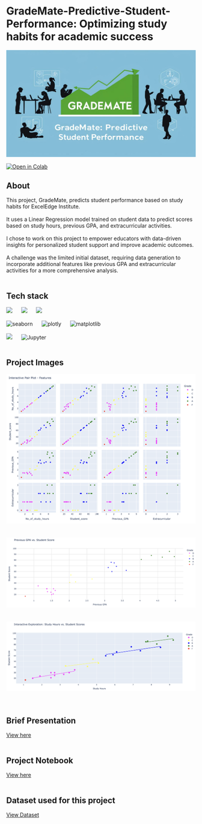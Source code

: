 # **GradeMate-Predictive-Student-Performance: Optimizing study habits for academic success**

![Banner Image](https://github.com/Qamar247/GradeMate-Predictive-Student-Performance/blob/main/GradeMate%20banner.jpg)

[![Open in Colab](https://colab.research.google.com/assets/colab-badge.svg)](https://colab.research.google.com/github/Qamar247/GradeMate-Predictive-Student-Performance/blob/main/GradeMate_Predictive_Student_Performance.ipynb)

## About

This project, GradeMate, predicts student performance based on study habits for ExcelEdge Institute.
<br>
<br>
It uses a Linear Regression model trained on student data to predict scores based on study hours, previous GPA, and extracurricular activities.
<br>
<br>
I chose to work on this project to empower educators with data-driven insights for personalized student support and improve academic outcomes.
<br>
<br>
A challenge was the limited initial dataset, requiring data generation to incorporate additional features like previous GPA and extracurricular activities for a more comprehensive analysis.
<br>
<br>

## Tech stack 

<div>
  <!-- First Row -->
  <img src='https://skillicons.dev/icons?i=py&theme=dark'> &nbsp;&nbsp;&nbsp;&nbsp;
  <img src='https://img.shields.io/badge/Numpy-777BB4?style=for-the-badge&logo=numpy&logoColor=white'> &nbsp;&nbsp;&nbsp;&nbsp;
  <img src='https://img.shields.io/badge/Pandas-2C2D72?style=for-the-badge&logo=pandas&logoColor=white'> &nbsp;&nbsp;&nbsp;&nbsp;
</div>
<br>

<div>
  <!-- Second Row -->
  <img src='https://img.shields.io/badge/Seaborn-4C72B0?logo=seaborn&logoColor=white' alt="seaborn" style="height: 26px; width: 80px;" /> &nbsp;&nbsp;&nbsp;&nbsp;
  <img src='https://img.shields.io/badge/Plotly-239120?style=for-the-badge&logo=plotly&logoColor=white' alt="plotly" style="height: 26px; width: 100px;" /> &nbsp;&nbsp;&nbsp;&nbsp;
  <img src='https://img.shields.io/badge/Matplotlib-11557C?logo=matplotlib&logoColor=white' alt="matplotlib" style="height: 26px; width: 100px;" /> &nbsp;&nbsp;&nbsp;&nbsp;
</div>
<br>

<div>
  <!-- Third Row -->
  <img src='https://img.shields.io/badge/scikit_learn-F7931E?style=for-the-badge&logo=scikit-learn&logoColor=white'> &nbsp;&nbsp;&nbsp;&nbsp;
  <img src='https://img.shields.io/badge/Jupyter-F37626?style=for-the-badge&logo=Jupyter&logoColor=white' style="height: 28px; width: 110px;" alt="Jupyter"/> &nbsp;&nbsp;&nbsp;&nbsp;        
</div>
<br>

## Project Images
![Graph 1](https://github.com/Qamar247/GradeMate-Predictive-Student-Performance/blob/main/Pair%20plot%20-%20Features.png) 
<br>
<br>
<br>
![Graph 2](https://github.com/Qamar247/GradeMate-Predictive-Student-Performance/blob/main/Previous%20GPA%20v%3As%20Student%20score.png)
<br>
<br>
<br>
![Graph 3](https://github.com/Qamar247/GradeMate-Predictive-Student-Performance/blob/main/Study%20hours%20v%3As%20Student%20score.png)
<br>
<br>
<br>

## Brief Presentation 
[View here](https://github.com/Qamar247/GradeMate-Predictive-Student-Performance/blob/main/GradeMate.pdf)
<br>
<br>


## Project Notebook
[View here](https://github.com/Qamar247/GradeMate-Predictive-Student-Performance/blob/main/GradeMate_Predictive_Student_Performance.ipynb)
<br>
<br>


## Dataset used for this project 
[View Dataset](https://github.com/Qamar247/GradeMate-Predictive-Student-Performance/blob/main/Study_hours_score_prediction.csv)

<br>
